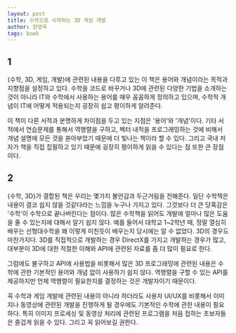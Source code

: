 ```yaml
---
layout: post
title: 수학으로 시작하는 3D 게임 개발
author: 양영욱
tags: book
---
```


## 1
{수학, 3D, 게임, 개발}에 관련된 내용을 다루고 있는 이 책은 용어와 개념이라는 목적과 지향점을 설정하고 있다. 수학을 코드로 바꾸거나 3D에 관련된 다양한 기법을 소개하는 것이 아니라 IT와 수학에서 사용하는 용어를 매우 꼼꼼하게 정의하고 있으며, 수학적 개념이 IT에 어떻게 적용되는지 굉장히 쉽고 평이하게 알려준다.

이 책이 다른 서적과 분명하게 차이점을 두고 있는 지점은 '용어'와 '개념'이다. 기타 서적에서 연습문제를 통해서 역행렬을 구하고, 벡터 내적을 프로그래밍하는 것에 비해서 개념 설명에 모든 것을 쏟아부었기 때문에 더 빛나는 책이라 할 수 있다. 그리고 국내 저자가 책을 직접 집필하고 있기 때문에 굉장히 평이하게 읽을 수 있다는 점 또한 큰 장점이다.

## 2
{수학, 3D}가 결합된 책은 우리는 몇가지 불안감과 두근거림을 전해준다. 일단 수학책은 내용이 결코 쉽지 않을 것같다라는 느낌을 누구나 가지고 있다. 그것보다 더 큰 당혹감은 '수학'이 수학으로 끝나버린다는 점이다. 많은 수학책을 읽어도 개발에 얼마나 많은 도움을 줄 수 있는지에 대해서 알기 쉽지 않다. 예를 들어서 대학교 1~2학년 때, 정말 열심히 배우는 선형대수학을 왜 이렇게 미친듯이 배우는지 당시에는 알 수 없었다. 3D의 경우도 마찬가지다. 3D를 직접적으로 개발하는 경우 DirectX를 가지고 개발하는 경우가 많고, 대부분이 3D에 대한 적절한 이해와 API에 관련된 자료를 좀 더 많이 필요로 한다.

그럼에도 불구하고 API에 사용법을 비롯해서 많은 3D 프로그래밍에 관련된 내용은 수학에 관한 기본적인 용어와 개념 없이 사용하기 쉽지 않다. 역행렬을 구할 수 있는 API를 제공하지만 언제 역행렬이 필요한지를 결정하는 것은 개발자이기 때문이다.

꼭 수학과 게임 개발에 관련된 내용이 아니라 하더라도 사용자 UI/UX를 비롯해서 이미지나 동영상에 관련된 개발을 진행하게 될 경우에도 기본적인 수학에 관한 내용이 필요하다. 특히 이미지 프로세싱 및 동영상 처리에 관련된 프로그램을 처음 접하는 초보자들은 즐겁게 읽을 수 있다. 그리고 꼭 읽어보길 권한다.